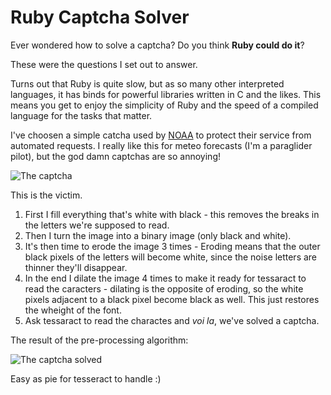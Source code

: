 Ruby Captcha Solver
====================

Ever wondered how to solve a captcha? Do you think **Ruby could do it**?

These were the questions I set out to answer.

Turns out that Ruby is quite slow, but as so many other interpreted languages, it has binds for powerful libraries written in C and the likes. This means you get to enjoy the simplicity of Ruby and the speed of a compiled language for the tasks that matter.

I've choosen a simple catcha used by [NOAA](http://www.noaa.gov/) to protect their service from automated requests. I really like this for meteo forecasts (I'm a paraglider pilot), but the god damn captchas are so annoying!

![The captcha](https://raw.githubusercontent.com/eidge/ruby-captcha-breaker/master/noaa_captchas/noaa_captcha_1.gif)

This is the victim.

1. First I fill everything that's white with black - this removes the breaks in the letters we're supposed to read.
2. Then I turn the image into a binary image (only black and white).
3. It's then time to erode the image 3 times - Eroding means that the outer black pixels of the letters will become white, since the noise letters are thinner they'll disappear.
4. In the end I dilate the image 4 times to make it ready for tessaract to read the caracters - dilating is the opposite of eroding, so the white pixels adjacent to a black pixel become black as well. This just restores the wheight of the font.
5. Ask tessaract to read the charactes and *voi la*, we've solved a captcha.

The result of the pre-processing algorithm:

![The captcha solved](https://raw.githubusercontent.com/eidge/ruby-captcha-breaker/master/noaa_captchas/noaa_captcha_1_solved.gif)

Easy as pie for tesseract to handle :)
